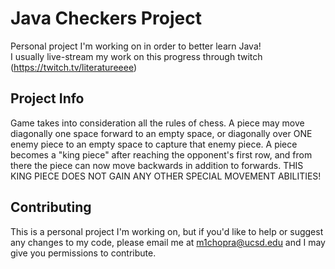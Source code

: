 # Java Checkers Project
Personal project I'm working on in order to better learn Java!  
I usually live-stream my work on this progress through twitch (<https://twitch.tv/literatureeee>)

## Project Info
Game takes into consideration all the rules of chess. A piece may move diagonally one space forward to an empty space, or diagonally over ONE enemy piece to an empty space to capture that enemy piece.
A piece becomes a "king piece" after reaching the opponent's first row, and from there the piece can now move backwards in addition to forwards. THIS KING PIECE DOES NOT GAIN ANY OTHER 
SPECIAL MOVEMENT ABILITIES!

## Contributing
This is a personal project I'm working on, but if you'd like to help or suggest any changes to my code, please email me at <m1chopra@ucsd.edu> and I may give you permissions to contribute.
